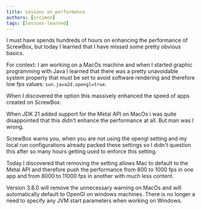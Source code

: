 ```yaml
---
title: Lessons on performance
authors: [srcimon]
tags: [lessons-learned]
---
```

I must have spends hundreds of hours on enhancing the performance of ScrewBox,
but today I learned that I have missed some pretty obvious basics.

For context: I am working on a MacOs machine and when I started graphic programming with Java
I learned that there was a pretty unavoidable system property that must be set to avoid software
rendering and therefore low fps values: `sun.java2d.opengl=true`.

When I discovered the option this massively enhanced the speed of apps created on ScrewBox.

When JDK 21 added support for the Metal API on MacOs i was quite disappointed that this didn't enhance
the performance at all.
But man was I wrong.

ScrewBox warns you, when you are not using the opengl setting and my local run configurations already packed these
settings so I didn't question this after so many hours getting used to enforce this setting.

Today I discovered that removing the setting allows Mac to default to the Metal API and therefore push the performance
from 800 to 1000 fps in one app and from 8000 to 11000 fps in another with much less content.

Version 3.8.0 will remove the unnecessary warning on MacOs and will automatically default to OpenGl on windows machines.
There is no longer a need to specify any JVM start parameters when working on Windows.